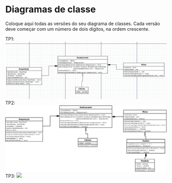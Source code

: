 # Diagramas de classe
Coloque aqui todas as versões do seu diagrama de classes. Cada versão deve começar com um número de dois dígitos, na ordem crescente.

TP1:
<img src="./Diagrama Trabalho Pratico.jpeg">
TP2:
<img src="./TP2-TBPOO.jpeg">
TP3:
<img src="./Trabalho Prático 3 - POO.jpg">


